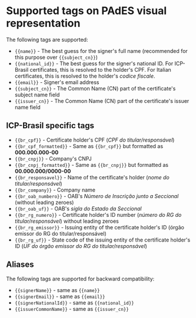 ﻿# Supported tags on PAdES visual representation

The following tags are supported:

* `{{name}}` - The best guess for the signer's full name (recommended for this purpose over `{{subject_cn}}`)
* `{{national_id}}` - The best guess for the signer's national ID. For ICP-Brasil certificates, this is resolved to the holder's CPF. For Italian certificates, this is resolved to the holder's *codice fiscale*.
* `{{email}}` - Signer's email address
* `{{subject_cn}}` - The Common Name (CN) part of the certificate's subject name field
* `{{issuer_cn}}` - The Common Name (CN) part of the certificate's issuer name field

## ICP-Brasil specific tags

* `{{br_cpf}}` - Certificate holder's CPF (*CPF do titular/responsável*)
* `{{br_cpf_formatted}}` - Same as `{{br_cpf}}` but formatted as **000.000.000-00**
* `{{br_cnpj}}` - Company's CNPJ
* `{{br_cnpj_formatted}}` - Same as `{{br_cnpj}}` but formatted as **00.000.000/0000-00**
* `{{br_responsavel}}` - Name of the certificate's holder (*nome do titular/responsável*)
* `{{br_company}}` - Company name
* `{{br_oab_numbero}}` - OAB's *Número de Inscrição junto a Seccional* (without leading zeroes)
* `{{br_oab_uf}}` - OAB's *sigla do Estado da Seccional*
* `{{br_rg_numero}}` - Certificate holder's ID  number (*número do RG do titular/responsável*) without leading zeroes
* `{{br_rg_emissor}}` - Issuing entity of the certificate holder's ID (órgão emissor do RG do titular/responsável)
* `{{br_rg_uf}}` - State code of the issuing entity of the certificate holder's ID (*UF do órgão emissor do RG do titular/responsável*)

## Aliases

The following tags are supported for backward compatibility:

* `{{signerName}}` - same as `{{name}}`
* `{{signerEmail}}` - same as `{{email}}`
* `{{signerNationalId}}` - same as `{{national_id}}`
* `{{issuerCommonName}}` - same as `{{issuer_cn}}`
